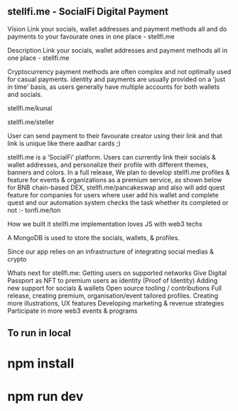 ## stellfi.me - SocialFi Digital Payment

Vision
Link your socials, wallet addresses and payment methods all and do payments to your favourate ones in one place - stellfi.me

Description
Link your socials, wallet addresses and payment methods all in one place - stellfi.me

Cryptocurrency payment methods are often complex and not optimally used for casual payments. identity and payments are usually provided on a 'just in time' basis, as users generally have multiple accounts for both wallets and socials.

stellfi.me/kunal

stellfi.me/steller

User can send payment to their favourate creator using their link and that link is unique like there aadhar  cards ;)

stellfi.me is a ‘SocialFi’ platform. Users can currently link their socials & wallet addresses, and personalize their profile with different themes, banners and colors. In a full release, We plan to develop stellfi.me profiles & feature for events & organizations as a premium service, as shown below for BNB chain-based DEX, stellfi.me/pancakeswap and also will add quest feature for companies for users where user add his wallet and complete quest and our automation system checks the task whether its completed or not :- tonfi.me/ton

How we built it
stellfi.me implementation loves JS with web3 techs

A MongoDB is used to store the socials, wallets, & profiles.

Since our app relies on an infrastructure of integrating social medias & crypto

Whats next for stellfi.me:
Getting users on supported networks
Give Digital Passport as NFT to premium users as identity (Proof of Identity)
Adding new support for socials & wallets
Open source tooling / contributions
Full release, creating premium, organisation/event tailored profiles.
Creating more illustrations, UX features
Developing marketing & revenue strategies
Participate in more web3 events & programs

## To run in local
# npm install
# npm run dev
